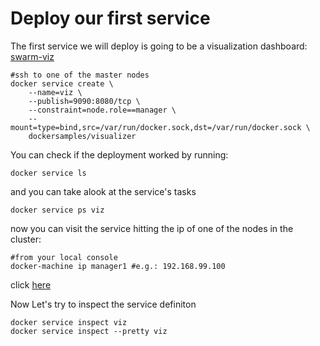 # Deploy our first service

The first service we will deploy is going to be a visualization dashboard: [swarm-viz](https://github.com/dockersamples/docker-swarm-visualizer)

```
#ssh to one of the master nodes
docker service create \
    --name=viz \
    --publish=9090:8080/tcp \
    --constraint=node.role==manager \
    --mount=type=bind,src=/var/run/docker.sock,dst=/var/run/docker.sock \
    dockersamples/visualizer
```

You can check if the deployment worked by running:
```
docker service ls
```

and you can take alook at the service's tasks
```
docker service ps viz
```

now you can visit the service hitting the ip of one of the nodes in the cluster:

```
#from your local console
docker-machine ip manager1 #e.g.: 192.168.99.100
```

click [here](http://192.168.99.100:9090)

Now Let's try to inspect the service definiton

```
docker service inspect viz
docker service inspect --pretty viz
```